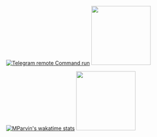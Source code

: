 
[![Telegram remote Command run](https://github-readme-stats.vercel.app/api/pin/?username=MParvin&repo=TR-CMD)](https://github.com/MParvin/TR-CMD)
<img height="160em" src="https://github-readme-stats.vercel.app/api/top-langs/?username=mcornella&layout=compact&theme=vue">
  
[![MParvin's wakatime stats](https://github-readme-stats.vercel.app/api/wakatime?username=mparvin)](https://github.com/anuraghazra/github-readme-stats)
<img height="160em" src="https://github-readme-stats.vercel.app/api?username=mparvin&show_icons=true&include_all_commits=true&custom_title=GitHub+Stats&theme=vue">
